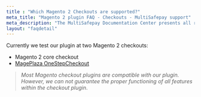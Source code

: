 ```yaml
---
title : "Which Magento 2 Checkouts are supported?"
meta_title: "Magento 2 plugin FAQ - Checkouts - MultiSafepay support"
meta_description: "The MultiSafepay Documentation Center presents all relevant information about our Plugins and API. You can also find support pages for Payment Methods, Tools and General Questions as well as the contact details of our Support and Integration Teams."
layout: "faqdetail"
---
```


Currently we test our plugin at two Magento 2 checkouts:  

* Magento 2 core checkout  
* [MagePlaza OneStepCheckout](https://www.mageplaza.com/magento-2-one-step-checkout-extension)

>_Most Magento checkout plugins are compatible with our plugin. However, we can not guarantee the proper functioning of all features within the checkout plugin_.
